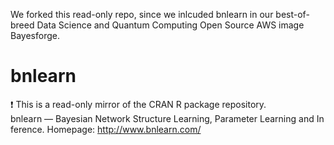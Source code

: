 We forked this read-only repo, since we inlcuded bnlearn in our best-of-breed Data Science and Quantum Computing Open Source AWS image Bayesforge.

# bnlearn
:exclamation: This is a read-only mirror of the CRAN R package repository.  bnlearn — Bayesian Network Structure Learning, Parameter Learning and Inference. Homepage: http://www.bnlearn.com/  
